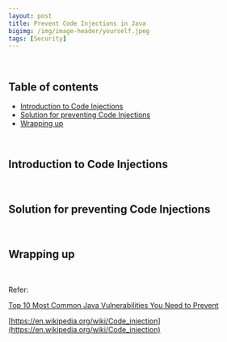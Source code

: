 ```yaml
---
layout: post
title: Prevent Code Injections in Java
bigimg: /img/image-header/yourself.jpeg
tags: [Security]
---
```





<br>

## Table of contents
- [Introduction to Code Injections](#introduction-to-code-injections)
- [Solution for preventing Code Injections](#solution-for-preventing-code-injections)
- [Wrapping up](#wrapping-up)

<br>

## Introduction to Code Injections






<br>

## Solution for preventing Code Injections






<br>

## Wrapping up




<br>

Refer:

[Top 10 Most Common Java Vulnerabilities You Need to Prevent](https://medium.com/javarevisited/top-10-most-common-java-vulnerabilities-you-need-to-prevent-spectral-890abfac853b)

[https://en.wikipedia.org/wiki/Code_injection](https://en.wikipedia.org/wiki/Code_injection)